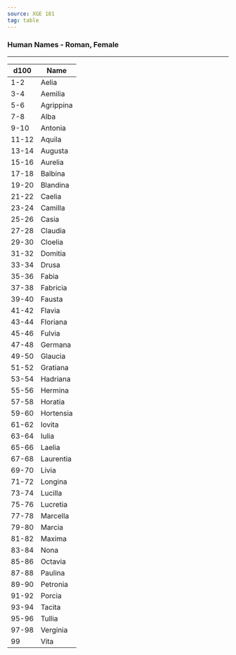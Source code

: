 ```yaml
---
source: XGE 181
tag: table
---
```


### Human Names - Roman, Female
---
|d100|Name|
|----|------------|
|1-2|Aelia|
|3-4|Aemilia|
|5-6|Agrippina|
|7-8|Alba|
|9-10|Antonia|
|11-12|Aquila|
|13-14|Augusta|
|15-16|Aurelia|
|17-18|Balbina|
|19-20|Blandina|
|21-22|Caelia|
|23-24|Camilla|
|25-26|Casia|
|27-28|Claudia|
|29-30|Cloelia|
|31-32|Domitia|
|33-34|Drusa|
|35-36|Fabia|
|37-38|Fabricia|
|39-40|Fausta|
|41-42|Flavia|
|43-44|Floriana|
|45-46|Fulvia|
|47-48|Germana|
|49-50|Glaucia|
|51-52|Gratiana|
|53-54|Hadriana|
|55-56|Hermina|
|57-58|Horatia|
|59-60|Hortensia|
|61-62|Iovita|
|63-64|Iulia|
|65-66|Laelia|
|67-68|Laurentia|
|69-70|Livia|
|71-72|Longina|
|73-74|Lucilla|
|75-76|Lucretia|
|77-78|Marcella|
|79-80|Marcia|
|81-82|Maxima|
|83-84|Nona|
|85-86|Octavia|
|87-88|Paulina|
|89-90|Petronia|
|91-92|Porcia|
|93-94|Tacita|
|95-96|Tullia|
|97-98|Verginia|
|99|Vita|
